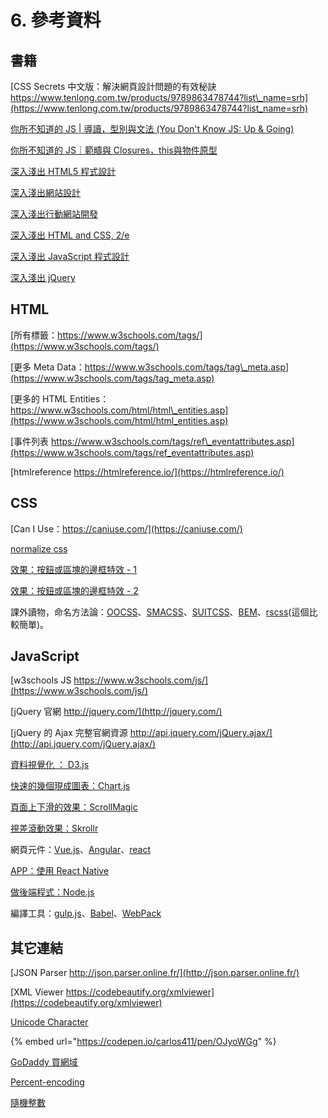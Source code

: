 # 6. 參考資料

## 書籍

[CSS Secrets 中文版：解決網頁設計問題的有效秘訣 https://www.tenlong.com.tw/products/9789863478744?list\_name=srh](https://www.tenlong.com.tw/products/9789863478744?list_name=srh)

[你所不知道的 JS \| 導讀，型別與文法 \(You Don't Know JS: Up & Going\)](https://www.tenlong.com.tw/products/9789863479666)

[你所不知道的 JS｜範疇與 Closures，this與物件原型](https://www.tenlong.com.tw/products/9789864760497)

[深入淺出 HTML5 程式設計](https://www.tenlong.com.tw/products/9789862764893?list_name=srh)

[深入淺出網站設計](https://www.tenlong.com.tw/products/9789866840371?list_name=srh)

[深入淺出行動網站開發](https://www.tenlong.com.tw/products/9789862765005?list_name=srh)

[深入淺出 HTML and CSS, 2/e](https://www.tenlong.com.tw/products/9789862768945?list_name=srh)

[深入淺出 JavaScript 程式設計](https://www.tenlong.com.tw/products/9789863478706?list_name=srh)

[深入淺出 jQuery](https://www.tenlong.com.tw/products/9789862764060?list_name=srh)

## HTML

[所有標籤：https://www.w3schools.com/tags/](https://www.w3schools.com/tags/)

[更多 Meta Data：https://www.w3schools.com/tags/tag\_meta.asp](https://www.w3schools.com/tags/tag_meta.asp)

[更多的 HTML Entities：https://www.w3schools.com/html/html\_entities.asp](https://www.w3schools.com/html/html_entities.asp)

[事件列表 https://www.w3schools.com/tags/ref\_eventattributes.asp](https://www.w3schools.com/tags/ref_eventattributes.asp)

[htmlreference https://htmlreference.io/](https://htmlreference.io/)

## CSS

[Can I Use：https://caniuse.com/](https://caniuse.com/)

[normalize css](https://necolas.github.io/normalize.css/)

[效果：按鈕或區塊的邊框特效 - 1](https://codepen.io/sarath-ar/pen/dMKxxM)

[效果：按鈕或區塊的邊框特效 - 2](https://freefrontend.com/css-border-animations/)

課外讀物，命名方法論：[OOCSS](http://oocss.org/)、[SMACSS](http://smacss.com/)、[SUITCSS](http://suitcss.github.io/)、[BEM](http://getbem.com/)、[rscss](https://rscss.io/index.html)\(這個比較簡單\)。

## JavaScript

[w3schools JS https://www.w3schools.com/js/](https://www.w3schools.com/js/)

[jQuery 官網 http://jquery.com/](http://jquery.com/)

[jQuery 的 Ajax 完整官網資源 http://api.jquery.com/jQuery.ajax/](http://api.jquery.com/jQuery.ajax/)

[資料視覺化 ： D3.js](https://d3js.org/)

[快速的幾個現成圖表：Chart.js](https://www.chartjs.org/)

[頁面上下滑的效果：ScrollMagic](https://scrollmagic.io/)

[視差滾動效果：Skrollr](https://github.com/Prinzhorn/skrollr)

網頁元件：[Vue.js](https://vuejs.org/)、[Angular](https://angular.io/)、[react](https://reactjs.org/)

[APP：使用 React Native](https://facebook.github.io/react-native/)

[做後端程式：Node.js](https://nodejs.org/en/)

編譯工具：[gulp.js](https://gulpjs.com/)、[Babel](https://babeljs.io/)、[WebPack](https://webpack.js.org/)



## 其它連結

[JSON Parser http://json.parser.online.fr/](http://json.parser.online.fr/)

[XML Viewer https://codebeautify.org/xmlviewer](https://codebeautify.org/xmlviewer)

[Unicode Character](https://unicode-table.com/en/#2713)

{% embed url="https://codepen.io/carlos411/pen/OJyoWGg" %}



[GoDaddy 買網域](https://tw.godaddy.com/)

[Percent-encoding](https://en.wikipedia.org/wiki/Percent-encoding)

[隨機整數](https://www.mathgoodies.com/calculators/random_no_custom)



